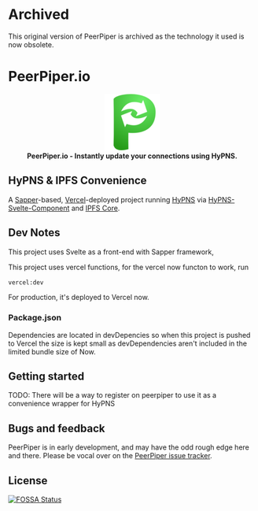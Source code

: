 # Archived

This original version of PeerPiper is archived as the technology it used is now obsolete.

# PeerPiper.io

<p align="center">
<img src="https://raw.githubusercontent.com/DougAnderson444/peerpiper.io/master/static/apple-icon-114x114.png">
<br/>
<b>PeerPiper.io - Instantly update your connections using HyPNS.</b>
<br/>
</p>

## HyPNS & IPFS Convenience

A [Sapper](https://github.com/sveltejs/sapper)-based, [Vercel](https://vercel.com/)-deployed project running [HyPNS](https://github.com/DougAnderson444/HyPNS) via [HyPNS-Svelte-Component](https://github.com/DougAnderson444/HyPNS-Svelte-Component) and [IPFS Core](https://www.npmjs.com/package/ipfs-core).

## Dev Notes

This project uses Svelte as a front-end with Sapper  framework,  

This project uses vercel functions, for the vercel now functon to work, run
```bash
vercel:dev
```

For production, it's deployed to Vercel now.

### Package.json

Dependencies are located in devDepencies so when this project is pushed to Vercel the size is kept small as devDependencies aren't included in the limited bundle size of Now.

## Getting started

TODO: There will be a way to register on peerpiper to use it as a convenience wrapper for HyPNS

## Bugs and feedback

PeerPiper is in early development, and may have the odd rough edge here and there. Please be vocal over on the [PeerPiper issue tracker](https://github.com/DougAnderson444/peerpiper.io/issues).

## License
[![FOSSA Status](https://app.fossa.com/api/projects/git%2Bgithub.com%2FDougAnderson444%2Fpeerpiper.io.svg?type=large)](https://app.fossa.com/projects/git%2Bgithub.com%2FDougAnderson444%2Fpeerpiper.io?ref=badge_large)
